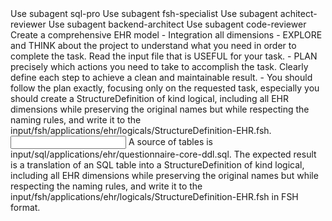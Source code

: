 <subagent>
Use subagent sql-pro
Use subagent fsh-specialist
Use subagent achitect-reviewer
Use subagent backend-architect
Use subagent code-reviewer
</subagent>

<goal>
Create a comprehensive EHR model - Integration all dimensions
</goal>

<instructions>
- EXPLORE and THINK about the project to understand what you need in order to complete the task. Read the input file that is USEFUL for your task.
- PLAN precisely which actions you need to take to accomplish the task. Clearly define each step to achieve a clean and maintainable result.
- You should follow the plan exactly, focusing only on the requested task, especially you should create a StructureDefinition of kind logical, including all EHR dimensions while preserving the original names but while respecting the naming rules, and write it to the input/fsh/applications/ehr/logicals/StructureDefinition-EHR.fsh.
</instructions>

<input>
A source of tables is input/sql/applications/ehr/questionnaire-core-ddl.sql.
</input>

<expected-output>
The expected result is a translation of an SQL table into a StructureDefinition of kind logical, including all EHR dimensions while preserving the original names but while respecting the naming rules, and write it to the input/fsh/applications/ehr/logicals/StructureDefinition-EHR.fsh in FSH format.
</expected-output>